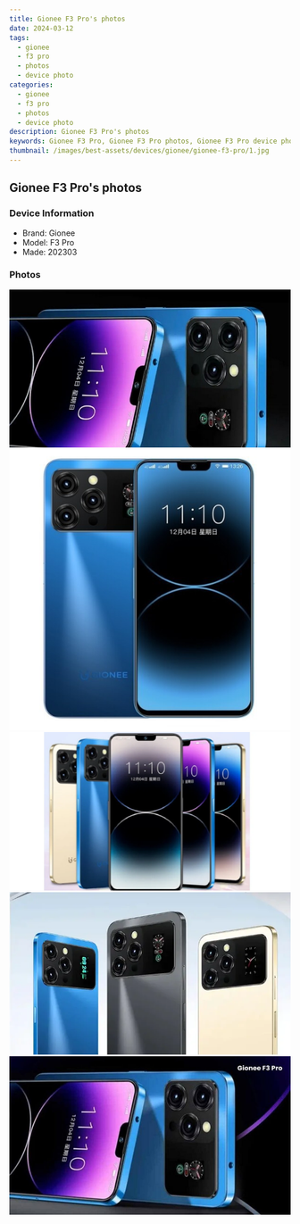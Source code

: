 ```yaml
---
title: Gionee F3 Pro's photos
date: 2024-03-12
tags: 
  - gionee
  - f3 pro
  - photos
  - device photo
categories: 
  - gionee
  - f3 pro
  - photos
  - device photo
description: Gionee F3 Pro's photos
keywords: Gionee F3 Pro, Gionee F3 Pro photos, Gionee F3 Pro device photo
thumbnail: /images/best-assets/devices/gionee/gionee-f3-pro/1.jpg
---
```


## Gionee F3 Pro's photos

### Device Information

- Brand: Gionee
- Model: F3 Pro
- Made: 202303

### Photos

![/images/best-assets/devices/gionee/gionee-f3-pro/1.jpg](/images/best-assets/devices/gionee/gionee-f3-pro/1.jpg)
![/images/best-assets/devices/gionee/gionee-f3-pro/2.jpg](/images/best-assets/devices/gionee/gionee-f3-pro/2.jpg)
![/images/best-assets/devices/gionee/gionee-f3-pro/3.jpg](/images/best-assets/devices/gionee/gionee-f3-pro/3.jpg)
![/images/best-assets/devices/gionee/gionee-f3-pro/4.jpg](/images/best-assets/devices/gionee/gionee-f3-pro/4.jpg)
![/images/best-assets/devices/gionee/gionee-f3-pro/5.jpg](/images/best-assets/devices/gionee/gionee-f3-pro/5.jpg)
